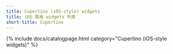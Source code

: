 ```yaml
---
title: Cupertino (iOS-style) widgets
title: iOS 風格 widgets 列表
short-title: Cupertino
---
```


{% include docs/catalogpage.html category="Cupertino (iOS-style widgets)" %}
